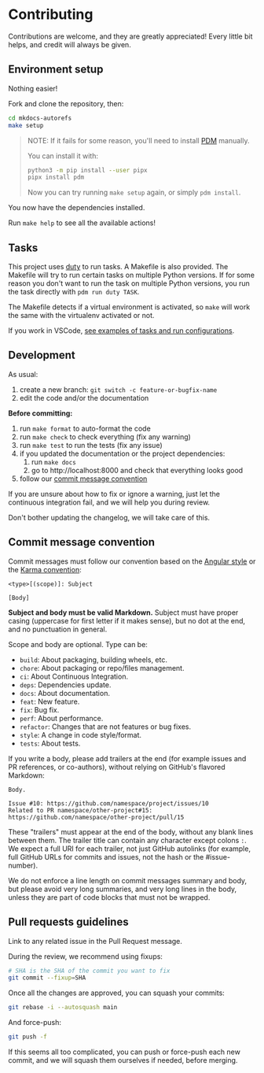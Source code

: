# Contributing

Contributions are welcome, and they are greatly appreciated!
Every little bit helps, and credit will always be given.

## Environment setup

Nothing easier!

Fork and clone the repository, then:

```bash
cd mkdocs-autorefs
make setup
```

> NOTE:
> If it fails for some reason,
> you'll need to install
> [PDM](https://github.com/pdm-project/pdm)
> manually.
>
> You can install it with:
>
> ```bash
> python3 -m pip install --user pipx
> pipx install pdm
> ```
>
> Now you can try running `make setup` again,
> or simply `pdm install`.

You now have the dependencies installed.

Run `make help` to see all the available actions!

## Tasks

This project uses [duty](https://github.com/pawamoy/duty) to run tasks.
A Makefile is also provided. The Makefile will try to run certain tasks
on multiple Python versions. If for some reason you don't want to run the task
on multiple Python versions, you run the task directly with `pdm run duty TASK`.

The Makefile detects if a virtual environment is activated,
so `make` will work the same with the virtualenv activated or not.

If you work in VSCode,
[see examples of tasks and run configurations](https://pawamoy.github.io/copier-pdm/work/#vscode-setup).

## Development

As usual:

1. create a new branch: `git switch -c feature-or-bugfix-name`
1. edit the code and/or the documentation

**Before committing:**

1. run `make format` to auto-format the code
1. run `make check` to check everything (fix any warning)
1. run `make test` to run the tests (fix any issue)
1. if you updated the documentation or the project dependencies:
    1. run `make docs`
    1. go to http://localhost:8000 and check that everything looks good
1. follow our [commit message convention](#commit-message-convention)

If you are unsure about how to fix or ignore a warning,
just let the continuous integration fail,
and we will help you during review.

Don't bother updating the changelog, we will take care of this.

## Commit message convention

Commit messages must follow our convention based on the
[Angular style](https://gist.github.com/stephenparish/9941e89d80e2bc58a153#format-of-the-commit-message)
or the [Karma convention](https://karma-runner.github.io/4.0/dev/git-commit-msg.html):

```
<type>[(scope)]: Subject

[Body]
```

**Subject and body must be valid Markdown.**
Subject must have proper casing (uppercase for first letter
if it makes sense), but no dot at the end, and no punctuation
in general.

Scope and body are optional. Type can be:

- `build`: About packaging, building wheels, etc.
- `chore`: About packaging or repo/files management.
- `ci`: About Continuous Integration.
- `deps`: Dependencies update.
- `docs`: About documentation.
- `feat`: New feature.
- `fix`: Bug fix.
- `perf`: About performance.
- `refactor`: Changes that are not features or bug fixes.
- `style`: A change in code style/format.
- `tests`: About tests.

If you write a body, please add trailers at the end
(for example issues and PR references, or co-authors),
without relying on GitHub's flavored Markdown:

```
Body.

Issue #10: https://github.com/namespace/project/issues/10
Related to PR namespace/other-project#15: https://github.com/namespace/other-project/pull/15
```

These "trailers" must appear at the end of the body,
without any blank lines between them. The trailer title
can contain any character except colons `:`.
We expect a full URI for each trailer, not just GitHub autolinks
(for example, full GitHub URLs for commits and issues,
not the hash or the #issue-number).

We do not enforce a line length on commit messages summary and body,
but please avoid very long summaries, and very long lines in the body,
unless they are part of code blocks that must not be wrapped.

## Pull requests guidelines

Link to any related issue in the Pull Request message.

During the review, we recommend using fixups:

```bash
# SHA is the SHA of the commit you want to fix
git commit --fixup=SHA
```

Once all the changes are approved, you can squash your commits:

```bash
git rebase -i --autosquash main
```

And force-push:

```bash
git push -f
```

If this seems all too complicated, you can push or force-push each new commit,
and we will squash them ourselves if needed, before merging.
